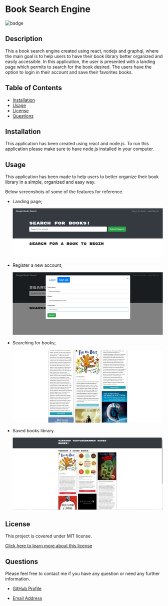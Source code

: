 # Book Search Engine

![badge](https://img.shields.io/badge/license-MIT-brightgreen)

## Description

This a book search engine created using react, nodejs and graphql, where the main goal is to help users to have their book library better organized and easily accessible. In this application, the user is presented with a landing page which permits to search for the book desired. The users have the option to login in their account and save their favorites books.

## Table of Contents

- [Installation](#installation)
- [Usage](#usage)
- [License](#license)
- [Questions](#questions)

## Installation

This application has been created using react and node.js. To run this application please make sure to have node.js installed in your computer.

## Usage

This application has been made to help users to better organize their book library in a simple, organized and easy way.

Below screenshots of some of the features for reference.

- Landing page;

  ![Landing Page](dist/screenshots/landing.jpg)

- Register a new account;

  ![Register account](dist/screenshots/register.jpg)

- Searching for books;

  ![Searching engine](dist/screenshots/searching.jpg)

- Saved books library.

  ![Saved books](dist/screenshots/saved.jpg)

## License

This project is covered under MIT license.

[Click here to learn more about this license](https://opensource.org/licenses/MIT)

## Questions

Please feel free to contact me if you have any question or need any further information.

- [GitHub Profile](andybuzzi.github.com)

- [Email Address](andy@gmail.com)
